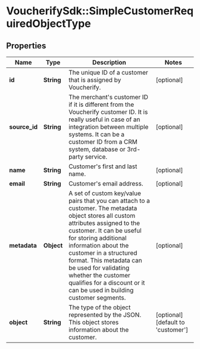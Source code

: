# VoucherifySdk::SimpleCustomerRequiredObjectType

## Properties

| Name | Type | Description | Notes |
| ---- | ---- | ----------- | ----- |
| **id** | **String** | The unique ID of a customer that is assigned by Voucherify. | [optional] |
| **source_id** | **String** | The merchant&#39;s customer ID if it is different from the Voucherify customer ID. It is really useful in case of an integration between multiple systems. It can be a customer ID from a CRM system, database or 3rd-party service. | [optional] |
| **name** | **String** | Customer&#39;s first and last name. | [optional] |
| **email** | **String** | Customer&#39;s email address. | [optional] |
| **metadata** | **Object** | A set of custom key/value pairs that you can attach to a customer. The metadata object stores all custom attributes assigned to the customer. It can be useful for storing additional information about the customer in a structured format. This metadata can be used for validating whether the customer qualifies for a discount or it can be used in building customer segments.  | [optional] |
| **object** | **String** | The type of the object represented by the JSON. This object stores information about the customer. | [optional][default to &#39;customer&#39;] |

